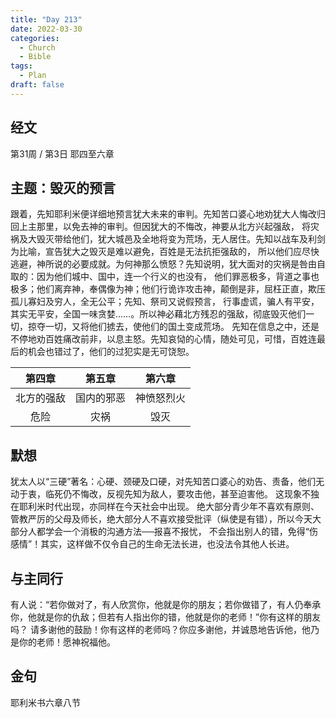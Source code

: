 ```yaml
---
title: "Day 213"
date: 2022-03-30
categories:
  - Church
  - Bible
tags:
  - Plan
draft: false
---
```


## 经文
第31周 / 第3日 耶四至六章

## 主题：毁灭的预言
跟着，先知耶利米便详细地预言犹大未来的审判。先知苦口婆心地劝犹大人悔改归回上主那里，以免去神的审判。但因犹大的不悔改，神要从北方兴起强敌，
将灾祸及大毁灭带给他们，犹大城邑及全地将变为荒场，无人居住。先知以战车及利剑为比喻，宣告犹大之毁灭是难以避免，百姓是无法抗拒强敌的，
所以他们应尽快逃避，神所说的必要成就。为何神那么愤怒？先知说明，犹大面对的灾祸是咎由自取的：因为他们城中、国中，连一个行义的也没有，
他们罪恶极多，背道之事也极多；他们离弃神，奉偶像为神；他们行诡诈攻击神，颠倒是非，屈枉正直，欺压孤儿寡妇及穷人，全无公平；先知、祭司又说假预言，
行事虚谎，骗人有平安，其实无平安，全国一味贪婪……。所以神必藉北方残忍的强敌，彻底毁灭他们一切，掠夺一切，又将他们掳去，使他们的国土变成荒场。
先知在信息之中，还是不停地劝百姓痛改前非，以息主怒。先知哀恸的心情，随处可见，可惜，百姓连最后的机会也错过了，他们的过犯实是无可饶恕。

|   第四章   |   第五章   |   第六章   |
|:-------:|:-------:|:-------:|
|  北方的强敌  |  国内的邪恶  |  神愤怒烈火  |
|   危险    |   灾祸    |   毁灭    |

## 默想
犹太人以“三硬”著名：心硬、颈硬及口硬，对先知苦口婆心的劝告、责备，他们无动于衷，临死仍不悔改，反视先知为敌人，要攻击他，甚至迫害他。
这现象不独在耶利米时代出现，亦同样在今天社会中出现。
绝大部分青少年不喜欢有原则、管教严厉的父母及师长，绝大部分人不喜欢接受批评（纵使是有错），所以今天大部分人都学会一个消极的沟通方法──报喜不报忧，
不会指出别人的错，免得“伤感情”！其实，这样做不仅令自己的生命无法长进，也没法令其他人长进。

## 与主同行
有人说：“若你做对了，有人欣赏你，他就是你的朋友；若你做错了，有人仍奉承你，他就是你的仇敌；但若有人指出你的错，他就是你的老师！”你有这样的朋友吗？
请多谢他的鼓励！你有这样的老师吗？你应多谢他，并诚恳地告诉他，他乃是你的老师！愿神祝福他。

## 金句
耶利米书六章八节

[comment]: <> (## 附录)

